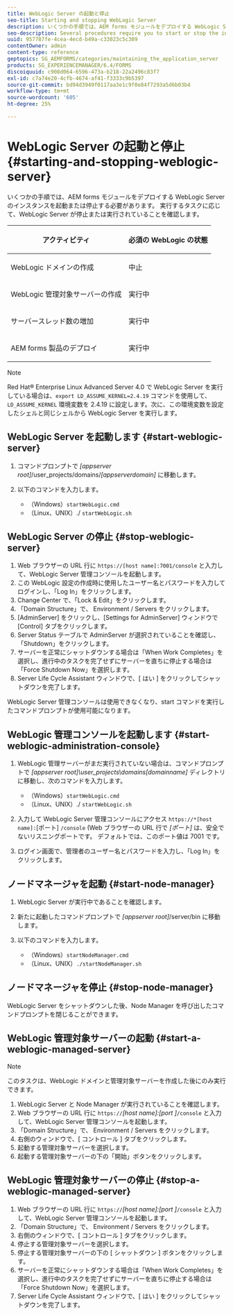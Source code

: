 ```yaml
---
title: WebLogic Server の起動と停止
seo-title: Starting and stopping WebLogic Server
description: いくつかの手順では、AEM forms モジュールをデプロイする WebLogic Server のインスタンスを起動または停止する必要があります。 このドキュメントでは、WebLogic Server を起動および停止する方法について説明します。
seo-description: Several procedures require you to start or stop the instance of WebLogic Server where you want to deploy AEM forms modules. This document describes how to start and stop the WebLogic Server.
uuid: 957787fe-4cea-4ecd-b49a-c33023c5c309
contentOwner: admin
content-type: reference
geptopics: SG_AEMFORMS/categories/maintaining_the_application_server
products: SG_EXPERIENCEMANAGER/6.4/FORMS
discoiquuid: c908d064-6596-473a-b218-22a2496c83f7
exl-id: c7a74e20-4cfb-4674-af41-f3333c9b5397
source-git-commit: bd94d3949f0117aa3e1c9f0e84f7293a5d6b03b4
workflow-type: tm+mt
source-wordcount: '605'
ht-degree: 25%

---
```


# WebLogic Server の起動と停止 {#starting-and-stopping-weblogic-server}

いくつかの手順では、AEM forms モジュールをデプロイする WebLogic Server のインスタンスを起動または停止する必要があります。 実行するタスクに応じて、WebLogic Server が停止または実行されていることを確認します。

<table> 
 <thead> 
  <tr> 
   <th><p>アクティビティ</p></th> 
   <th><p>必須の WebLogic の状態</p></th> 
  </tr> 
 </thead> 
 <tbody>
  <tr> 
   <td><p>WebLogic ドメインの作成</p></td> 
   <td><p>中止</p></td> 
  </tr> 
  <tr> 
   <td><p>WebLogic 管理対象サーバーの作成</p></td> 
   <td><p>実行中</p></td> 
  </tr> 
  <tr> 
   <td><p>サーバースレッド数の増加</p></td> 
   <td><p>実行中</p></td> 
  </tr> 
  <tr> 
   <td><p>AEM forms 製品のデプロイ</p></td> 
   <td><p>実行中</p></td> 
  </tr> 
 </tbody> 
</table>

>[!NOTE]
>
>Red Hat® Enterprise Linux Advanced Server 4.0 で WebLogic Server を実行している場合は、`export LD_ASSUME_KERNEL=2.4.19` コマンドを使用して、`LD_ASSUME_KERNEL` 環境変数を 2.4.19 に設定します。次に、この環境変数を設定したシェルと同じシェルから WebLogic Server を実行します。

## WebLogic Server を起動します {#start-weblogic-server}

1. コマンドプロンプトで *[appserver root]*/user_projects/domains/*[appserverdomain]* に移動します。
1. 以下のコマンドを入力します。

   * （Windows）`startWebLogic.cmd`
   * （Linux、UNIX）./ `startWebLogic.sh`

## WebLogic Server の停止 {#stop-weblogic-server}

1. Web ブラウザーの URL 行に `https://[host name]:7001/console` と入力して、WebLogic Server 管理コンソールを起動します。
1. この WebLogic 設定の作成時に使用したユーザー名とパスワードを入力してログインし、「Log In」をクリックします。
1. Change Center で、「Lock &amp; Edit」をクリックします。
1. 「Domain Structure」で、 Environment / Servers をクリックします。
1. [AdminServer] をクリックし、[Settings for AdminServer] ウィンドウで [Control] タブをクリックします。
1. Server Status テーブルで AdminServer が選択されていることを確認し、「Shutdown」をクリックします。
1. サーバーを正常にシャットダウンする場合は「When Work Completes」を選択し、進行中のタスクを完了せずにサーバーを直ちに停止する場合は「Force Shutdown Now」を選択します。
1. Server Life Cycle Assistant ウィンドウで、[ はい ] をクリックしてシャットダウンを完了します。

WebLogic Server 管理コンソールは使用できなくなり、start コマンドを実行したコマンドプロンプトが使用可能になります。

## WebLogic 管理コンソールを起動します {#start-weblogic-administration-console}

1. WebLogic 管理サーバーがまだ実行されていない場合は、コマンドプロンプトで *[appserver root]\user_projects\domains\[domainname]* ディレクトリに移動し、次のコマンドを入力します。

   * （Windows）`startWebLogic.cmd`
   * （Linux、UNIX）./ `startWebLogic.sh`

1. 入力して WebLogic Server 管理コンソールにアクセス `https://*[host name]:`[ポート] `/console` (Web ブラウザーの URL 行で *[ポート]* は、安全でないリスニングポートです。 デフォルトでは、このポート値は 7001 です。
1. ログイン画面で、管理者のユーザー名とパスワードを入力し、「Log In」をクリックします。

## ノードマネージャを起動 {#start-node-manager}

1. WebLogic Server が実行中であることを確認します。
1. 新たに起動したコマンドプロンプトで *[appserver root]*/server/bin に移動します。
1. 以下のコマンドを入力します。

   * （Windows）`startNodeManager.cmd`
   * （Linux、UNIX）`./startNodeManager.sh`

## ノードマネージャを停止 {#stop-node-manager}

WebLogic Server をシャットダウンした後、Node Manager を呼び出したコマンドプロンプトを閉じることができます。

## WebLogic 管理対象サーバーの起動 {#start-a-weblogic-managed-server}

>[!NOTE]
>
>このタスクは、WebLogic ドメインと管理対象サーバーを作成した後にのみ実行できます。

1. WebLogic Server と Node Manager が実行されていることを確認します。
1. Web ブラウザーの URL 行に `https://`*[host name]:[port ]*`/console` と入力して、WebLogic Server 管理コンソールを起動します。
1. 「Domain Structure」で、 Environment / Servers をクリックします。
1. 右側のウィンドウで、[ コントロール ] タブをクリックします。
1. 起動する管理対象サーバーを選択します。
1. 起動する管理対象サーバーの下の「開始」ボタンをクリックします。

## WebLogic 管理対象サーバーの停止 {#stop-a-weblogic-managed-server}

1. Web ブラウザーの URL 行に `https://`*[host name]:[port ]*`/console` と入力して、WebLogic Server 管理コンソールを起動します。
1. 「Domain Structure」で、 Environment / Servers をクリックします。
1. 右側のウィンドウで、[ コントロール ] タブをクリックします。
1. 停止する管理対象サーバーを選択します。
1. 停止する管理対象サーバーの下の [ シャットダウン ] ボタンをクリックします。
1. サーバーを正常にシャットダウンする場合は「When Work Completes」を選択し、進行中のタスクを完了せずにサーバーを直ちに停止する場合は「Force Shutdown Now」を選択します。
1. Server Life Cycle Assistant ウィンドウで、[ はい ] をクリックしてシャットダウンを完了します。
